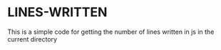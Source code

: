 # LINES-WRITTEN
This is a simple code for getting the number of lines written in js in the current directory
